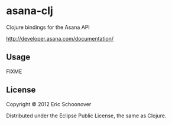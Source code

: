 # asana-clj

Clojure bindings for the Asana API

http://developer.asana.com/documentation/

## Usage

FIXME

## License

Copyright © 2012 Eric Schoonover

Distributed under the Eclipse Public License, the same as Clojure.
